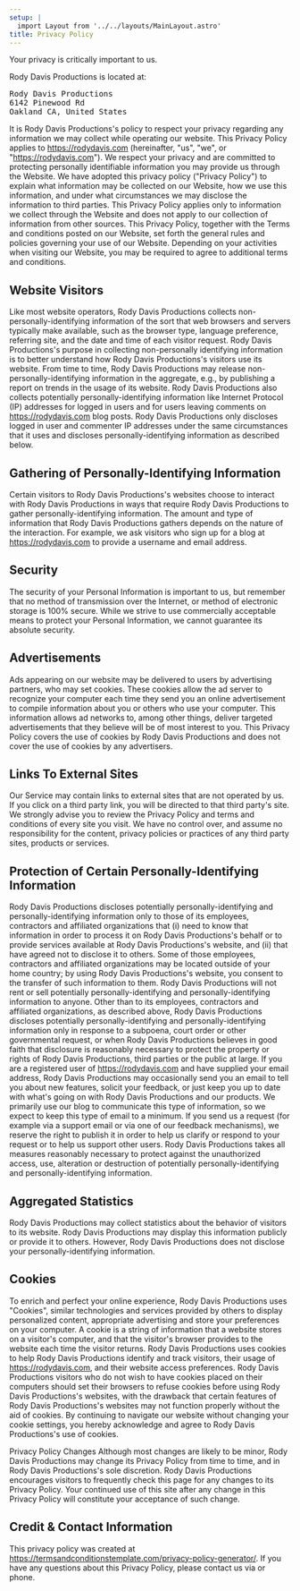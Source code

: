 ```yaml
---
setup: |
  import Layout from '../../layouts/MainLayout.astro'
title: Privacy Policy
---
```


Your privacy is critically important to us.

Rody Davis Productions is located at:

<pre>
Rody Davis Productions
6142 Pinewood Rd
Oakland CA, United States
</pre>

It is Rody Davis Productions's policy to respect your privacy regarding any information we may collect while operating our website. This Privacy Policy applies to https://rodydavis.com (hereinafter, "us", "we", or "https://rodydavis.com"). We respect your privacy and are committed to protecting personally identifiable information you may provide us through the Website. We have adopted this privacy policy ("Privacy Policy") to explain what information may be collected on our Website, how we use this information, and under what circumstances we may disclose the information to third parties. This Privacy Policy applies only to information we collect through the Website and does not apply to our collection of information from other sources.
This Privacy Policy, together with the Terms and conditions posted on our Website, set forth the general rules and policies governing your use of our Website. Depending on your activities when visiting our Website, you may be required to agree to additional terms and conditions.

## Website Visitors

Like most website operators, Rody Davis Productions collects non-personally-identifying information of the sort that web browsers and servers typically make available, such as the browser type, language preference, referring site, and the date and time of each visitor request. Rody Davis Productions's purpose in collecting non-personally identifying information is to better understand how Rody Davis Productions's visitors use its website. From time to time, Rody Davis Productions may release non-personally-identifying information in the aggregate, e.g., by publishing a report on trends in the usage of its website.
Rody Davis Productions also collects potentially personally-identifying information like Internet Protocol (IP) addresses for logged in users and for users leaving comments on https://rodydavis.com blog posts. Rody Davis Productions only discloses logged in user and commenter IP addresses under the same circumstances that it uses and discloses personally-identifying information as described below.

## Gathering of Personally-Identifying Information

Certain visitors to Rody Davis Productions's websites choose to interact with Rody Davis Productions in ways that require Rody Davis Productions to gather personally-identifying information. The amount and type of information that Rody Davis Productions gathers depends on the nature of the interaction. For example, we ask visitors who sign up for a blog at https://rodydavis.com to provide a username and email address.

## Security

The security of your Personal Information is important to us, but remember that no method of transmission over the Internet, or method of electronic storage is 100% secure. While we strive to use commercially acceptable means to protect your Personal Information, we cannot guarantee its absolute security.

## Advertisements

Ads appearing on our website may be delivered to users by advertising partners, who may set cookies. These cookies allow the ad server to recognize your computer each time they send you an online advertisement to compile information about you or others who use your computer. This information allows ad networks to, among other things, deliver targeted advertisements that they believe will be of most interest to you. This Privacy Policy covers the use of cookies by Rody Davis Productions and does not cover the use of cookies by any advertisers.

## Links To External Sites

Our Service may contain links to external sites that are not operated by us. If you click on a third party link, you will be directed to that third party's site. We strongly advise you to review the Privacy Policy and terms and conditions of every site you visit.
We have no control over, and assume no responsibility for the content, privacy policies or practices of any third party sites, products or services.

## Protection of Certain Personally-Identifying Information

Rody Davis Productions discloses potentially personally-identifying and personally-identifying information only to those of its employees, contractors and affiliated organizations that (i) need to know that information in order to process it on Rody Davis Productions's behalf or to provide services available at Rody Davis Productions's website, and (ii) that have agreed not to disclose it to others. Some of those employees, contractors and affiliated organizations may be located outside of your home country; by using Rody Davis Productions's website, you consent to the transfer of such information to them. Rody Davis Productions will not rent or sell potentially personally-identifying and personally-identifying information to anyone. Other than to its employees, contractors and affiliated organizations, as described above, Rody Davis Productions discloses potentially personally-identifying and personally-identifying information only in response to a subpoena, court order or other governmental request, or when Rody Davis Productions believes in good faith that disclosure is reasonably necessary to protect the property or rights of Rody Davis Productions, third parties or the public at large.
If you are a registered user of https://rodydavis.com and have supplied your email address, Rody Davis Productions may occasionally send you an email to tell you about new features, solicit your feedback, or just keep you up to date with what's going on with Rody Davis Productions and our products. We primarily use our blog to communicate this type of information, so we expect to keep this type of email to a minimum. If you send us a request (for example via a support email or via one of our feedback mechanisms), we reserve the right to publish it in order to help us clarify or respond to your request or to help us support other users. Rody Davis Productions takes all measures reasonably necessary to protect against the unauthorized access, use, alteration or destruction of potentially personally-identifying and personally-identifying information.

## Aggregated Statistics

Rody Davis Productions may collect statistics about the behavior of visitors to its website. Rody Davis Productions may display this information publicly or provide it to others. However, Rody Davis Productions does not disclose your personally-identifying information.

## Cookies

To enrich and perfect your online experience, Rody Davis Productions uses "Cookies", similar technologies and services provided by others to display personalized content, appropriate advertising and store your preferences on your computer.
A cookie is a string of information that a website stores on a visitor's computer, and that the visitor's browser provides to the website each time the visitor returns. Rody Davis Productions uses cookies to help Rody Davis Productions identify and track visitors, their usage of https://rodydavis.com, and their website access preferences. Rody Davis Productions visitors who do not wish to have cookies placed on their computers should set their browsers to refuse cookies before using Rody Davis Productions's websites, with the drawback that certain features of Rody Davis Productions's websites may not function properly without the aid of cookies.
By continuing to navigate our website without changing your cookie settings, you hereby acknowledge and agree to Rody Davis Productions's use of cookies.

Privacy Policy Changes
Although most changes are likely to be minor, Rody Davis Productions may change its Privacy Policy from time to time, and in Rody Davis Productions's sole discretion. Rody Davis Productions encourages visitors to frequently check this page for any changes to its Privacy Policy. Your continued use of this site after any change in this Privacy Policy will constitute your acceptance of such change.

## Credit & Contact Information

This privacy policy was created at https://termsandconditionstemplate.com/privacy-policy-generator/. If you have any questions about this Privacy Policy, please contact us via or phone.
